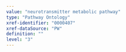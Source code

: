 ```yaml
---
value: "neurotransmitter metabolic pathway"
type: "Pathway Ontology"
xref-identifier: "0000407"
xref-dataSource: "PW"
definition: ""
level: "3"
---
```

